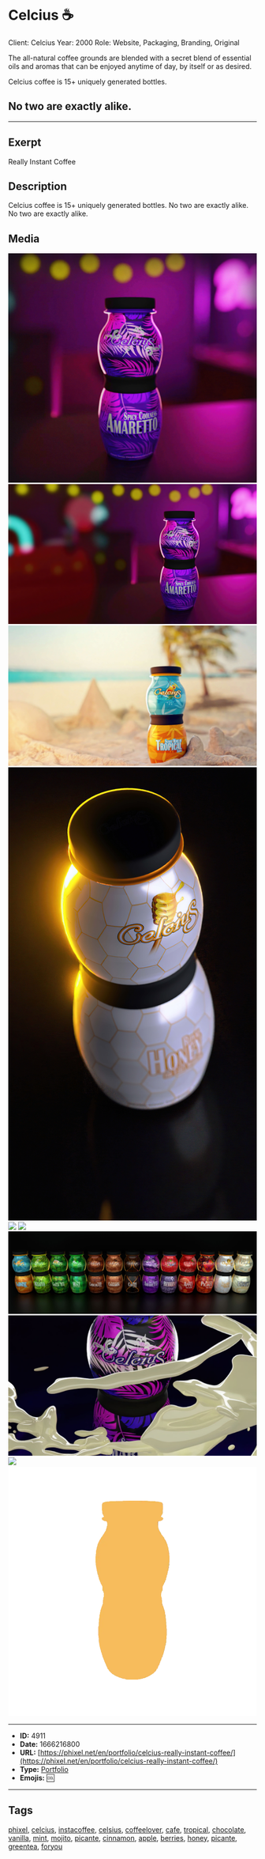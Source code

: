 # Celcius ☕
Client: Celcius
Year: 2000
Role: Website, Packaging, Branding, Original

The all-natural coffee grounds are blended with a secret blend of essential oils and aromas that can be enjoyed anytime of day, by itself or as desired.

Celcius coffee is 15+ uniquely generated bottles.
## No two are exactly alike.


------------
## Exerpt
Really Instant Coffee
## Description
Celcius coffee is 15+ uniquely generated bottles. No two are exactly alike. No two are exactly alike.
## Media
<img src="media/celcius-bar-cut.jpg">
<img src="media/celcius-bar.jpg">
<img src="media/celcius-beach.jpg">
<img src="media/celcius-honey.jpg">
<img src="media/celcius-morning-cut.jpg">
<img src="media/celcius-morning.jpg">
<img src="media/all.jpg">
<img src="media/amaretto.jpg">
<img src="media/presentation.mp4">
<img src="media/loading.webp">

------------
- **ID:** 4911
- **Date:** 1666216800
- **URL:** [https://phixel.net/en/portfolio/celcius-really-instant-coffee/](https://phixel.net/en/portfolio/celcius-really-instant-coffee/)
- **Type:** [Portfolio](#Portfolio)
- **Emojis:** 🆒

------------
## Tags
[phixel](#phixel), [celcius](#celcius), [instacoffee](#instacoffee), [celsius](#celsius), [coffeelover](#coffeelover), [cafe](#cafe), [tropical](#tropical), [chocolate](#chocolate), [vanilla](#vanilla), [mint](#mint), [mojito](#mojito), [picante](#picante), [cinnamon](#cinnamon), [apple](#apple), [berries](#berries), [honey](#honey), [picante](#picante), [greentea](#greentea), [foryou](#foryou)
